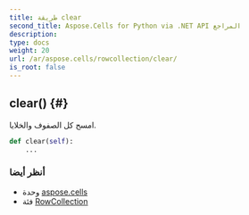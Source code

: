 ```yaml
---
title: طريقة clear
second_title: Aspose.Cells for Python via .NET API المراجع
description:
type: docs
weight: 20
url: /ar/aspose.cells/rowcollection/clear/
is_root: false
---
```

##  clear() {#}
امسح كل الصفوف والخلايا.



```python
def clear(self):
    ...
```





###  أنظر أيضا
* وحدة [aspose.cells](../../)
* فئة [RowCollection](/cells/python-net/ar/aspose.cells/rowcollection)
